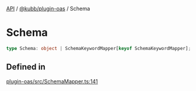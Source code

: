 [API](../../../packages.md) / [@kubb/plugin-oas](../index.md) / Schema

# Schema

```ts
type Schema: object | SchemaKeywordMapper[keyof SchemaKeywordMapper];
```

## Defined in

[plugin-oas/src/SchemaMapper.ts:141](https://github.com/kubb-project/kubb/blob/7f30045af96d8c89b6cda0a30f7535f095a0cb45/packages/plugin-oas/src/SchemaMapper.ts#L141)
